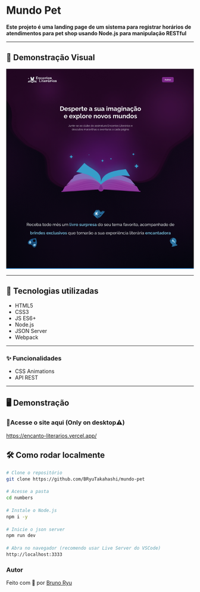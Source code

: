 # Mundo Pet

**Este projeto é uma landing page de um sistema para registrar horários de atendimentos para pet shop usando Node.js para  manipulação RESTful**

---

## 📸 Demonstração Visual

![Página do Mundo Pet](https://github.com/BRyuTakahashi/encanto-literarios/blob/main/assets/screenshots/Captura%20de%20tela%202025-06-22%20231449.png)

---

## 🚀 Tecnologias utilizadas

- HTML5
- CSS3
- JS ES6+
- Node.js
- JSON Server
- Webpack

---

### ✨ Funcionalidades

* CSS Animations
* API REST

---

## 🖥️ Demonstração

### 🔗Acesse o site aqui (Only on desktop⚠️)
https://encanto-literarios.vercel.app/

## 🛠️ Como rodar localmente

```bash
# Clone o repositório
git clone https://github.com/BRyuTakahashi/mundo-pet

# Acesse a pasta
cd numbers

# Instale o Node.js
npm i -y

# Inicie o json server
npm run dev

# Abra no navegador (recomendo usar Live Server do VSCode)
http://localhost:3333

```

### Autor
Feito com 💙 por [Bruno Ryu](https://github.com/BRyuTakahashi)
